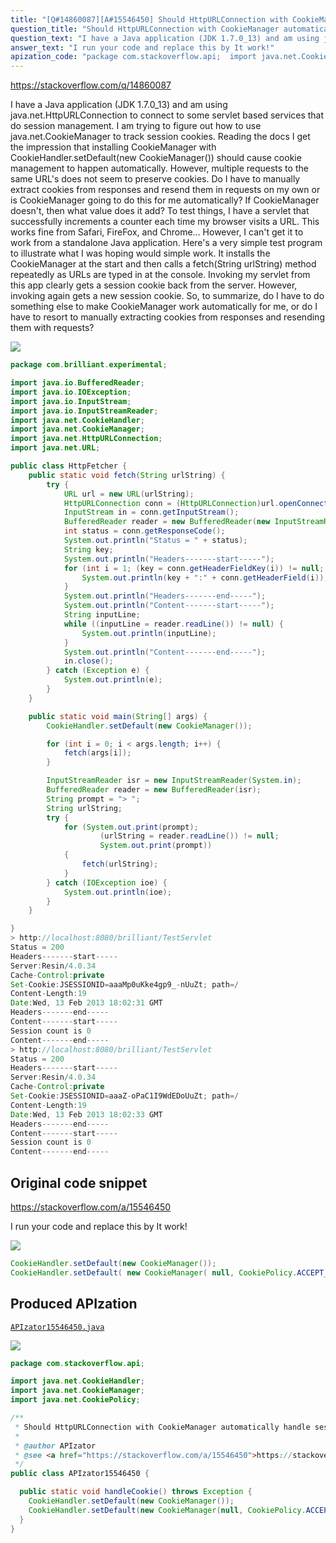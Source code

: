 ```yaml
---
title: "[Q#14860087][A#15546450] Should HttpURLConnection with CookieManager automatically handle session cookies?"
question_title: "Should HttpURLConnection with CookieManager automatically handle session cookies?"
question_text: "I have a Java application (JDK 1.7.0_13) and am using java.net.HttpURLConnection to connect to some servlet based services that do session management.  I am trying to figure out how to use java.net.CookieManager to track session cookies.  Reading the docs I get the impression that installing CookieManager with CookieHandler.setDefault(new CookieManager()) should cause cookie management to happen automatically.  However, multiple requests to the same URL's does not seem to preserve cookies.  Do I have to manually extract cookies from responses and resend them in requests on my own or is CookieManager going to do this for me automatically?  If CookieManager doesn't, then what value does it add? To test things, I have a servlet that successfully increments a counter each time my browser visits a URL.  This works fine from Safari, FireFox, and Chrome...  However, I can't get it to work from a standalone Java application. Here's a very simple test program to illustrate what I was hoping would simple work.  It installs the CookieManager at the start and then calls a fetch(String urlString) method repeatedly as URLs are typed in at the console. Invoking my servlet from this app clearly gets a session cookie back from the server.  However, invoking again gets a new session cookie. So, to summarize, do I have to do something else to make CookieManager work automatically for me, or do I have to resort to manually extracting cookies from responses and resending them with requests?"
answer_text: "I run your code and replace this by It work!"
apization_code: "package com.stackoverflow.api;  import java.net.CookieHandler; import java.net.CookieManager; import java.net.CookiePolicy;  /**  * Should HttpURLConnection with CookieManager automatically handle session cookies?  *  * @author APIzator  * @see <a href=\"https://stackoverflow.com/a/15546450\">https://stackoverflow.com/a/15546450</a>  */ public class APIzator15546450 {    public static void handleCookie() throws Exception {     CookieHandler.setDefault(new CookieManager());     CookieHandler.setDefault(new CookieManager(null, CookiePolicy.ACCEPT_ALL));   } }"
---
```


https://stackoverflow.com/q/14860087

I have a Java application (JDK 1.7.0_13) and am using java.net.HttpURLConnection to connect to some servlet based services that do session management.  I am trying to figure out how to use java.net.CookieManager to track session cookies.  Reading the docs I get the impression that installing CookieManager with CookieHandler.setDefault(new CookieManager()) should cause cookie management to happen automatically.  However, multiple requests to the same URL&#x27;s does not seem to preserve cookies.  Do I have to manually extract cookies from responses and resend them in requests on my own or is CookieManager going to do this for me automatically?  If CookieManager doesn&#x27;t, then what value does it add?
To test things, I have a servlet that successfully increments a counter each time my browser visits a URL.  This works fine from Safari, FireFox, and Chrome...  However, I can&#x27;t get it to work from a standalone Java application.
Here&#x27;s a very simple test program to illustrate what I was hoping would simple work.  It installs the CookieManager at the start and then calls a fetch(String urlString) method repeatedly as URLs are typed in at the console.
Invoking my servlet from this app clearly gets a session cookie back from the server.  However, invoking again gets a new session cookie.
So, to summarize, do I have to do something else to make CookieManager work automatically for me, or do I have to resort to manually extracting cookies from responses and resending them with requests?


<div class="code-logo"><img src="/stackoverflow.png" /></div>

```java
package com.brilliant.experimental;

import java.io.BufferedReader;
import java.io.IOException;
import java.io.InputStream;
import java.io.InputStreamReader;
import java.net.CookieHandler;
import java.net.CookieManager;
import java.net.HttpURLConnection;
import java.net.URL;

public class HttpFetcher {  
    public static void fetch(String urlString) {
        try {
            URL url = new URL(urlString);
            HttpURLConnection conn = (HttpURLConnection)url.openConnection();
            InputStream in = conn.getInputStream();
            BufferedReader reader = new BufferedReader(new InputStreamReader(in));
            int status = conn.getResponseCode();
            System.out.println("Status = " + status);
            String key;
            System.out.println("Headers-------start-----");
            for (int i = 1; (key = conn.getHeaderFieldKey(i)) != null; i++) {
                System.out.println(key + ":" + conn.getHeaderField(i));
            }
            System.out.println("Headers-------end-----");
            System.out.println("Content-------start-----");
            String inputLine;
            while ((inputLine = reader.readLine()) != null) {
                System.out.println(inputLine);
            }
            System.out.println("Content-------end-----");
            in.close();
        } catch (Exception e) {
            System.out.println(e);
        }
    }

    public static void main(String[] args) {
        CookieHandler.setDefault(new CookieManager());

        for (int i = 0; i < args.length; i++) {
            fetch(args[i]);
        }

        InputStreamReader isr = new InputStreamReader(System.in);
        BufferedReader reader = new BufferedReader(isr);
        String prompt = "> ";
        String urlString;
        try {
            for (System.out.print(prompt);
                    (urlString = reader.readLine()) != null; 
                    System.out.print(prompt)) 
            {
                fetch(urlString);
            }
        } catch (IOException ioe) {
            System.out.println(ioe);
        }
    }

}
> http://localhost:8080/brilliant/TestServlet
Status = 200
Headers-------start-----
Server:Resin/4.0.34
Cache-Control:private
Set-Cookie:JSESSIONID=aaaMp0uKke4gp9_-nUuZt; path=/
Content-Length:19
Date:Wed, 13 Feb 2013 18:02:31 GMT
Headers-------end-----
Content-------start-----
Session count is 0
Content-------end-----
> http://localhost:8080/brilliant/TestServlet
Status = 200
Headers-------start-----
Server:Resin/4.0.34
Cache-Control:private
Set-Cookie:JSESSIONID=aaaZ-oPaC1I9WdEDoUuZt; path=/
Content-Length:19
Date:Wed, 13 Feb 2013 18:02:33 GMT
Headers-------end-----
Content-------start-----
Session count is 0
Content-------end-----
```


## Original code snippet

https://stackoverflow.com/a/15546450

I run your code and replace this
by
It work!

<div class="code-logo"><img src="/stackoverflow.png" /></div>

```java
CookieHandler.setDefault(new CookieManager());
CookieHandler.setDefault( new CookieManager( null, CookiePolicy.ACCEPT_ALL ) );
```

## Produced APIzation

[`APIzator15546450.java`](https://github.com/blind-papers/apization-temp-data/raw/main/search/APIzator15546450.java)

<div class="code-logo"><img src="/apizator.png" /></div>

```java
package com.stackoverflow.api;

import java.net.CookieHandler;
import java.net.CookieManager;
import java.net.CookiePolicy;

/**
 * Should HttpURLConnection with CookieManager automatically handle session cookies?
 *
 * @author APIzator
 * @see <a href="https://stackoverflow.com/a/15546450">https://stackoverflow.com/a/15546450</a>
 */
public class APIzator15546450 {

  public static void handleCookie() throws Exception {
    CookieHandler.setDefault(new CookieManager());
    CookieHandler.setDefault(new CookieManager(null, CookiePolicy.ACCEPT_ALL));
  }
}

```